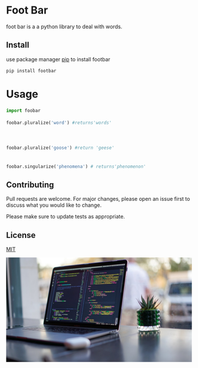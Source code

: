 
# Foot Bar
foot bar is a a python library to deal with words.
## Install
use package manager  [pip] to install footbar

    pip install footbar


# Usage

```python
import foobar

foobar.pluralize('word') #returns'words'



foobar.pluralize('goose') #return 'geese'


foobar.singularize('phenomena') # returns'phenomenon'

```
## Contributing
Pull requests are welcome. For major changes, please open an issue first to discuss what you would like to change.

Please make sure to update tests as appropriate.

## License
[MIT](https://choosealicense.com/licenses/mit/)

![programmer image](https://github.com/abdullahismaiel/abdullah-s-repo/blob/main/imgs/photo-1587620962725-abab7fe55159.webp)










[pip]:https://www.redhat.com/en/technologies/management/smart-management?sc_cid=7013a000002pdQxAAI&gclid=EAIaIQobChMIn83JmuCn-AIVyI1oCR2m0wpEEAAYASAAEgI2yvD_BwE&gclsrc=aw.ds

